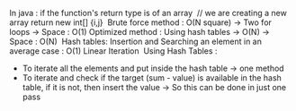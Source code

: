 In java : if the function's return type is of an array
​
// we are creating a new array
return new int[] {i,j}
​
Brute force method : O(N square) -> Two for loops -> Space : O(1)
Optimized method : Using hash tables -> O(N) -> Space : O(N)
​
Hash tables: Insertion and Searching an element in an average case : O(1)
Linear Iteration
​
Using Hash Tables :
- To iterate all the elements and put inside the hash table -> one method
- To iterate and check if the target (sum - value) is available in the hash table, if it is not, then insert the value -> So this can be done in just one pass
​
​
​
​
​
​
​
​
​
​
​
​
​